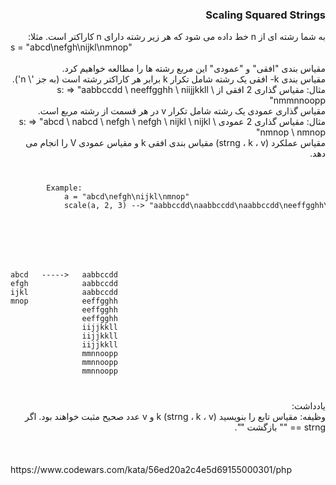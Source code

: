 <div dir="rtl">
<h3>Scaling Squared Strings</h3>
به شما رشته ای از n خط داده می شود که هر زیر رشته دارای n کاراکتر است. مثلا:
<br>
<div dir="ltr">
s = "abcd\nefgh\nijkl\nmnop"
</div>
<br>
مقیاس بندی "افقی" و "عمودی" این مربع رشته ها را مطالعه خواهیم کرد.
<br>
مقیاس بندی k- افقی یک رشته شامل تکرار k برابر هر کاراکتر رشته است (به جز '\ n').
<br>
مثال: مقیاس گذاری 2 افقی از s: => "aabbccdd \ neeffgghh \ niijjkkll \ nmmnnoopp"
<br>
مقیاس گذاری عمودی یک رشته شامل تکرار v در هر قسمت از رشته مربع است.
<br>
مثال: مقیاس گذاری 2 عمودی s: => "abcd \ nabcd \ nefgh \ nefgh \ nijkl \ nijkl \ nmnop \ nmnop"
<br>
مقیاس عملکرد (strng ، k ، v) مقیاس بندی افقی k و مقیاس عمودی V را انجام می دهد.
<br>

</div>
<code>
    <pre>
        Example: 
            a = "abcd\nefgh\nijkl\nmnop"
            scale(a, 2, 3) --> "aabbccdd\naabbccdd\naabbccdd\neeffgghh\neeffgghh\neeffgghh\niijjkkll\niijjkkll\niijjkkll\nmmnnoopp\nmmnnoopp\nmmnnoopp"
    </pre>
</code>
<br>
<code>
    <pre>
abcd   ----->   aabbccdd
efgh            aabbccdd
ijkl            aabbccdd
mnop            eeffgghh
                eeffgghh
                eeffgghh
                iijjkkll
                iijjkkll
                iijjkkll
                mmnnoopp
                mmnnoopp
                mmnnoopp
    </pre>
</code>
<div dir="rtl">
یادداشت:
<br>
وظیفه: مقیاس تابع را بنویسید (strng ، k ، v) k و v عدد صحیح مثبت خواهند بود. اگر strng == "" بازگشت "".

<br>

<br>
</div>

<br>
<br>
https://www.codewars.com/kata/56ed20a2c4e5d69155000301/php